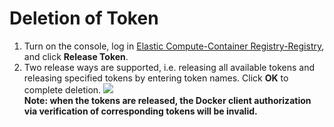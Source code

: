 # Deletion of Token

 1. Turn on the console, log in [Elastic Compute-Container Registry-Registry](https://cns-console.jdcloud.com/host/containerregistry/list), and click **Release Token**.
 2. Two release ways are supported, i.e. releasing all available tokens and releasing specified tokens by entering token names. Click **OK** to complete deletion.
![](https://github.com/jdcloudcom/cn/blob/edit/image/Elastic-Compute/Container-Registry/释放临时令牌.png)  
**Note: when the tokens are released, the Docker client authorization via verification of corresponding tokens will be invalid.**
